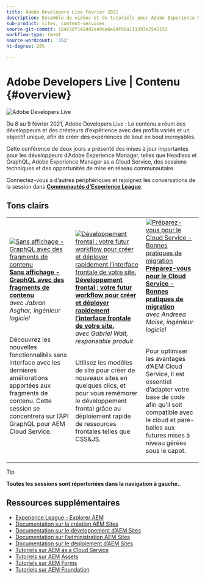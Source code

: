 ```yaml
---
title: Adobe Developers Live Février 2021
description: Ensemble de vidéos et de tutoriels pour Adobe Experience Manager Sites fournis dans le cadre de l’événement de contenu Adobe Developers Live.
sub-product: sites, content-services
source-git-commit: 184c50f1424d2e49da6e84f88a111397e2541153
workflow-type: tm+mt
source-wordcount: '353'
ht-degree: 20%

---
```


# Adobe Developers Live | Contenu {#overview}

<img alt="Adobe Developers Live" src="/help/adobe-developers-live/assets/adl.png" />

Du 8 au 9 février 2021, Adobe Developers Live : Le contenu a réuni des développeurs et des créateurs d’expérience avec des profils variés et un objectif unique, afin de créer des expériences de bout en bout incroyables.

Cette conférence de deux jours a présenté des mises à jour importantes pour les développeurs d’Adobe Experience Manager, telles que Headless et GraphQL, Adobe Experience Manager as a Cloud Service, des sessions techniques et des opportunités de mise en réseau communautaire.

Connectez-vous à d’autres périphériques et rejoignez les conversations de la session dans **[Communautés d’Experience League](http://adobe.ly/36Yd3v6)**.

## Tons clairs

<table>
  <tr>
   <td>
      <a href="headless-graphql-content-fragments.md">
      <img alt="Sans affichage - GraphQL avec des fragments de contenu" src="/help/adobe-developers-live/assets/jabran.png"/>
      </a>
      <div>
         <a href="headless-graphql-content-fragments.md"><strong>Sans affichage - GraphQL avec des fragments de contenu</strong></a>         
         <br/><em>avec Jabran Asghar, ingénieur logiciel</em>
      </div>
      <p>
        <br/>
         Découvrez les nouvelles fonctionnalités sans interface avec les dernières améliorations apportées aux fragments de contenu. Cette session se concentrera sur l’API GraphQL pour AEM Cloud Service.
      </p>
     </td>   
     <td>
      <a href="rapid-frontend-devlopment.md">
      <img alt="Développement frontal : votre futur workflow pour créer et déployer rapidement l’interface frontale de votre site." src="/help/adobe-developers-live/assets/gabriel.png"/>
      </a>
      <div>
         <a href="rapid-frontend-devlopment.md"><strong>Développement frontal : votre futur workflow pour créer et déployer rapidement l’interface frontale de votre site.</strong></a>
         <br/><em>avec Gabriel Walt, responsable produit</em>
      </div>
      <p>
        <br/>
         Utilisez les modèles de site pour créer de nouveaux sites en quelques clics, et pour vous remémorer le développement frontal grâce au déploiement rapide de ressources frontales telles que CSS&amp;JS.
      </p>
   </td>
   </td>
     <td>
      <a href="get-ready-aem-cloud.md">
      <img alt="Préparez-vous pour le Cloud Service - Bonnes pratiques de migration" src="/help/adobe-developers-live/assets/andreea.png"/>
      </a>
      <div>
         <a href="get-ready-aem-cloud.md"><strong>Préparez-vous pour le Cloud Service - Bonnes pratiques de migration</strong></a>
         <br/><em>avec Andreea Moise, ingénieur logiciel</em>
      </div>
      <p>
        <br/>
         Pour optimiser les avantages d’AEM Cloud Service, il est essentiel d’adapter votre base de code afin qu’il soit compatible avec le cloud et pare-balles aux futures mises à niveau gérées sous le capot.
      </p>
   </td>
  </tr>
</table>

>[!TIP]
>
>**Toutes les sessions sont répertoriées dans la navigation à gauche.**.

## Ressources supplémentaires

* [Experience League - Explorer AEM](https://experienceleague.adobe.com/?lang=fr#recommended/solutions/experience-manager)
* [Documentation sur la création AEM Sites](https://experienceleague.adobe.com/docs/experience-manager-65/authoring/home.html?lang=fr)
* [Documentation sur le développement d’AEM Sites](https://experienceleague.adobe.com/docs/experience-manager-65/developing/home.html?lang=fr)
* [Documentation sur l’administration AEM Sites](https://experienceleague.adobe.com/docs/experience-manager-65/administering/home.html?lang=fr)
* [Documentation sur le déploiement d’AEM Sites](https://experienceleague.adobe.com/docs/experience-manager-65/deploying/home.html?lang=fr)
* [Tutoriels sur AEM as a Cloud Service](https://experienceleague.adobe.com/docs/experience-manager-learn/cloud-service/overview.html?lang=fr)
* [Tutoriels sur AEM Assets](https://experienceleague.adobe.com/docs/experience-manager-learn/assets/overview.html?lang=fr)
* [Tutoriels sur AEM Forms](https://experienceleague.adobe.com/docs/experience-manager-learn/forms/overview.html?lang=fr)
* [Tutoriels sur AEM Foundation](https://experienceleague.adobe.com/docs/experience-manager-learn/foundation/overview.html?lang=fr)
